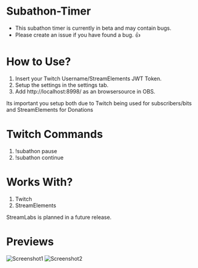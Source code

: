 # Subathon-Timer

- This subathon timer is currently in beta and may contain bugs.
- Please create an issue if you have found a bug. :+1:

# How to Use?

1. Insert your Twitch Username/StreamElements JWT Token.
2. Setup the settings in the settings tab.
3. Add http://localhost:8998/ as an browsersource in OBS.

Its important you setup both due to Twitch being used for subscribers/bits and StreamElements for Donations

# Twitch Commands

1. !subathon pause
2. !subathon continue

# Works With?

1. Twitch
2. StreamElements

StreamLabs is planned in a future release.

# Previews
![Screenshot1](https://screenshot.hetisjoey.com/dAGO2/fUNUgenE02.png/raw)
![Screenshot2](https://screenshot.hetisjoey.com/dAGO2/gIpofAPI59.png/raw)
